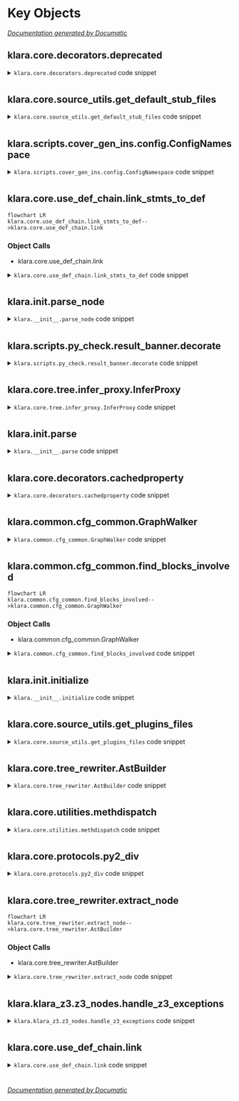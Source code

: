 # Key Objects

[_Documentation generated by Documatic_](https://www.documatic.com)

<!---Documatic-section-klara.core.decorators.deprecated-start--->
## klara.core.decorators.deprecated

<!---Documatic-section-deprecated-start--->
<!---Documatic-block-klara.core.decorators.deprecated-start--->
<details>
	<summary><code>klara.core.decorators.deprecated</code> code snippet</summary>

```python
def deprecated(func):

    @functools.wraps(func)
    def new_func(*args, **kwargs):
        warnings.simplefilter('always', DeprecationWarning)
        warnings.warn('Call to deprecated function {}.'.format(func.__name__), category=DeprecationWarning, stacklevel=2)
        warnings.simplefilter('default', DeprecationWarning)
        return func(*args, **kwargs)
    return new_func
```
</details>
<!---Documatic-block-klara.core.decorators.deprecated-end--->
<!---Documatic-section-deprecated-end--->

# #
<!---Documatic-section-klara.core.decorators.deprecated-end--->

<!---Documatic-section-klara.core.source_utils.get_default_stub_files-start--->
## klara.core.source_utils.get_default_stub_files

<!---Documatic-section-get_default_stub_files-start--->
<!---Documatic-block-klara.core.source_utils.get_default_stub_files-start--->
<details>
	<summary><code>klara.core.source_utils.get_default_stub_files</code> code snippet</summary>

```python
def get_default_stub_files():
    results = []
    for module in os.listdir(PLUGINS_DIR):
        if module.endswith('.pyi'):
            results.append(os.path.join(PLUGINS_DIR, module))
    return results
```
</details>
<!---Documatic-block-klara.core.source_utils.get_default_stub_files-end--->
<!---Documatic-section-get_default_stub_files-end--->

# #
<!---Documatic-section-klara.core.source_utils.get_default_stub_files-end--->

<!---Documatic-section-klara.scripts.cover_gen_ins.config.ConfigNamespace-start--->
## klara.scripts.cover_gen_ins.config.ConfigNamespace

<!---Documatic-section-ConfigNamespace-start--->
<!---Documatic-block-klara.scripts.cover_gen_ins.config.ConfigNamespace-start--->
<details>
	<summary><code>klara.scripts.cover_gen_ins.config.ConfigNamespace</code> code snippet</summary>

```python
class ConfigNamespace(Config):
    file_name: list = []
    force_infer = False
    entry_class: str = ''
    entry_func: str = 'Top'
    output_file = None
    z3_parallel = False
    z3_parallel_max_threads = None
    output_statistics = None
    mss_algorithm = 'z3'
    cover_lines = []
    cover_all = False
    cover_return = False
```
</details>
<!---Documatic-block-klara.scripts.cover_gen_ins.config.ConfigNamespace-end--->
<!---Documatic-section-ConfigNamespace-end--->

# #
<!---Documatic-section-klara.scripts.cover_gen_ins.config.ConfigNamespace-end--->

<!---Documatic-section-klara.core.use_def_chain.link_stmts_to_def-start--->
## klara.core.use_def_chain.link_stmts_to_def

<!---Documatic-section-link_stmts_to_def-start--->
```mermaid
flowchart LR
klara.core.use_def_chain.link_stmts_to_def-->klara.core.use_def_chain.link
```

### Object Calls

* klara.core.use_def_chain.link

<!---Documatic-block-klara.core.use_def_chain.link_stmts_to_def-start--->
<details>
	<summary><code>klara.core.use_def_chain.link_stmts_to_def</code> code snippet</summary>

```python
def link_stmts_to_def(ssa, allow_uninitialized=False, target_phi=False):
    if target_phi is True and ssa.statement().is_phi is True or (target_phi is False and ssa.statement().is_phi is False):
        DefUseLinker.link(ssa, allow_uninitialized)
```
</details>
<!---Documatic-block-klara.core.use_def_chain.link_stmts_to_def-end--->
<!---Documatic-section-link_stmts_to_def-end--->

# #
<!---Documatic-section-klara.core.use_def_chain.link_stmts_to_def-end--->

<!---Documatic-section-klara.__init__.parse_node-start--->
## klara.__init__.parse_node

<!---Documatic-section-parse_node-start--->
<!---Documatic-block-klara.__init__.parse_node-start--->
<details>
	<summary><code>klara.__init__.parse_node</code> code snippet</summary>

```python
def parse_node(source: str, py2: bool=False) -> namedtuple:
    MANAGER.config.py_version = 2 if py2 else 3
    MANAGER.reload_protocol()
    (tree, value) = _extract_node(source, py2)
    MANAGER.apply_transform(tree)
    MANAGER.build_cfg(tree)
    return value
```
</details>
<!---Documatic-block-klara.__init__.parse_node-end--->
<!---Documatic-section-parse_node-end--->

# #
<!---Documatic-section-klara.__init__.parse_node-end--->

<!---Documatic-section-klara.scripts.py_check.result_banner.decorate-start--->
## klara.scripts.py_check.result_banner.decorate

<!---Documatic-section-decorate-start--->
<!---Documatic-block-klara.scripts.py_check.result_banner.decorate-start--->
<details>
	<summary><code>klara.scripts.py_check.result_banner.decorate</code> code snippet</summary>

```python
def decorate(keyword):

    def wrapper(f):

        def _(*args, **kwargs):
            res = f(*args, **kwargs)
            if res:
                res = '\n'.join(('-' * (len(keyword) + 2), '|{}|'.format(keyword), '-' * (len(keyword) + 2), res))
            return res
        return _
    return wrapper
```
</details>
<!---Documatic-block-klara.scripts.py_check.result_banner.decorate-end--->
<!---Documatic-section-decorate-end--->

# #
<!---Documatic-section-klara.scripts.py_check.result_banner.decorate-end--->

<!---Documatic-section-klara.core.tree.infer_proxy.InferProxy-start--->
## klara.core.tree.infer_proxy.InferProxy

<!---Documatic-section-InferProxy-start--->
<!---Documatic-block-klara.core.tree.infer_proxy.InferProxy-start--->
<details>
	<summary><code>klara.core.tree.infer_proxy.InferProxy</code> code snippet</summary>

```python
class InferProxy(nodes.Const):
    _fields = ()

    def __init__(self, value=None):
        super(InferProxy, self).__init__(value)
        self._infer_binop = self._default_op
        self._infer_comp_op = self._default_op
        self._hash = None

    def dunder_lookup(self, method):
        if method is not None:
            method = self._convert_dunder(method)
            return getattr(self, method)

    def _default_op(self, op: str, other: inference.InferenceResult, method_name: str, context=None, self_result=inference.InferenceResult):
        method = self.dunder_lookup(method_name)
        if method and other.status:
            res = method(other.result)
            res = res + other + self_result
            yield res
        else:
            MANAGER.logger.warning('Z3', 'Error in inferring of node: {}, op: {}, other: {}'.format(self, op, other.result))
            yield inference.InferenceResult.load_result(nodes.Uninferable(), inference_results=(other, self_result))

    def _infer_builtins(self, builtin: str, context):
        method = self.dunder_lookup('__' + builtin + '__')
        if method:
            yield method()
        else:
            MANAGER.logger.warning('Z3', 'Builtin function {} not defined in class: {}', builtin, str(type(self)))
            yield inference.InferenceResult.load_result(nodes.Uninferable())

    def _infer_unaryop(self, op, method_name, context=None):

        def fail():
            MANAGER.logger.warning('Z3', 'unary operation: {} failed on Z3 value: {}', op, self.value)
        method = self.dunder_lookup(method_name)
        if op == 'not':
            method = self.dunder_lookup('__not_bool__')
            if method:
                yield from method()
            else:
                fail()
                yield inference.InferenceResult.load_result(nodes.Uninferable())
        elif method:
            res = method()
            yield res
        else:
            fail()
            yield inference.InferenceResult.load_result(nodes.Uninferable())

    def _infer_bool(self, context=None):
        method = self.dunder_lookup('__bool__')
        if method:
            yield from method()
        else:
            MANAGER.logger.warning('Z3', 'bool operation failed on Z3 value: {}', self.value)
            yield inference.InferenceResult.load_result(nodes.Uninferable())

    def to_ast(self) -> ast.AST:
        """
        Specify how to convert this node to ast expression, to be used as test case comparison
        :return: ast node
        """
        return super(InferProxy, self).to_ast()

    @staticmethod
    def _convert_dunder(dunder: str):
        """
        convert dunder method string to klara's specification
        :param dunder: dunder method in string, e.g. __str__
        :return: converted dunder
        """
        return '__k_' + dunder[2:]

    def __iter__(self):
        return self

    def __next__(self):
        raise StopIteration

    def _infer(self, context=None):
        yield inference.InferenceResult.load_result(self, substituted=True)

    def infer(self, context=None, inferred_attr=None):
        if not context or not context.model:
            yield inference.InferenceResult.load_result(self, substituted=True)
        else:
            yield from self._infer(context)

    def get_return_type(self):
        return type(None)

    def hash(self):
        return hash(self.value)

    def __hash__(self):
        if self._hash is not None:
            return self._hash
        self._hash = self.hash()
        return self._hash
```
</details>
<!---Documatic-block-klara.core.tree.infer_proxy.InferProxy-end--->
<!---Documatic-section-InferProxy-end--->

# #
<!---Documatic-section-klara.core.tree.infer_proxy.InferProxy-end--->

<!---Documatic-section-klara.__init__.parse-start--->
## klara.__init__.parse

<!---Documatic-section-parse-start--->
<!---Documatic-block-klara.__init__.parse-start--->
<details>
	<summary><code>klara.__init__.parse</code> code snippet</summary>

```python
def parse(source: str, py2: bool=False) -> Module:
    MANAGER.config.py_version = 2 if py2 else 3
    tree = MANAGER.build_tree(source)
    MANAGER.build_cfg(tree)
    return tree
```
</details>
<!---Documatic-block-klara.__init__.parse-end--->
<!---Documatic-section-parse-end--->

# #
<!---Documatic-section-klara.__init__.parse-end--->

<!---Documatic-section-klara.core.decorators.cachedproperty-start--->
## klara.core.decorators.cachedproperty

<!---Documatic-section-cachedproperty-start--->
<!---Documatic-block-klara.core.decorators.cachedproperty-start--->
<details>
	<summary><code>klara.core.decorators.cachedproperty</code> code snippet</summary>

```python
class cachedproperty:
    __slots__ = ('wrapped',)

    def __init__(self, wrapped):
        try:
            wrapped.__name__
        except AttributeError as exc:
            raise TypeError('%s must have a __name__ attribute' % wrapped) from exc
        self.wrapped = wrapped

    @property
    def __doc__(self):
        doc = getattr(self.wrapped, '__doc__', None)
        return '<wrapped by the cachedproperty decorator>%s' % ('\n%s' % doc if doc else '')

    def __get__(self, inst, objtype=None):
        if inst is None:
            return self
        val = self.wrapped(inst)
        setattr(inst, self.wrapped.__name__, val)
        return val
```
</details>
<!---Documatic-block-klara.core.decorators.cachedproperty-end--->
<!---Documatic-section-cachedproperty-end--->

# #
<!---Documatic-section-klara.core.decorators.cachedproperty-end--->

<!---Documatic-section-klara.common.cfg_common.GraphWalker-start--->
## klara.common.cfg_common.GraphWalker

<!---Documatic-section-GraphWalker-start--->
<!---Documatic-block-klara.common.cfg_common.GraphWalker-start--->
<details>
	<summary><code>klara.common.cfg_common.GraphWalker</code> code snippet</summary>

```python
class GraphWalker:

    def __init__(self, root):
        self.root = root
        self._call_str = ''
        self.closed_block = set()
        self.queue = deque()
        self.blocked_by_call_string = dict()
        self.processed_call_string = set()

    def walk_bfs(self):
        if not self.root:
            return
        self.queue.append(self.root)
        for block in self._walk_bfs():
            yield block

    def _walk_bfs(self):
        while len(self.queue) != 0:
            block = self.queue.popleft()
            if block:
                yield block
                for nxt_blk in block.nxt_block_list:
                    if nxt_blk not in self.queue and nxt_blk not in self.closed_block:
                        self.queue.append(nxt_blk)
                self.closed_block.add(block)

    def walk_dfs(self):
        walk_record = []
        for block in self._walk_dfs(walk_record, self.root):
            yield block

    def _walk_dfs(self, walk_record, basic_block):
        """
        yield nodes from bottom
        :return:
        """
        if basic_block is None:
            return
        walk_record.append(basic_block)
        for next_block in basic_block.nxt_block_list:
            if next_block not in walk_record and next_block is not None:
                for block in self._walk_dfs(walk_record, next_block):
                    yield block
        for block in reversed(self.queue):
            if block not in walk_record and block is not None:
                for block in self._walk_dfs(walk_record, block):
                    yield block
        yield basic_block
```
</details>
<!---Documatic-block-klara.common.cfg_common.GraphWalker-end--->
<!---Documatic-section-GraphWalker-end--->

# #
<!---Documatic-section-klara.common.cfg_common.GraphWalker-end--->

<!---Documatic-section-klara.common.cfg_common.find_blocks_involved-start--->
## klara.common.cfg_common.find_blocks_involved

<!---Documatic-section-find_blocks_involved-start--->
```mermaid
flowchart LR
klara.common.cfg_common.find_blocks_involved-->klara.common.cfg_common.GraphWalker
```

### Object Calls

* klara.common.cfg_common.GraphWalker

<!---Documatic-block-klara.common.cfg_common.find_blocks_involved-start--->
<details>
	<summary><code>klara.common.cfg_common.find_blocks_involved</code> code snippet</summary>

```python
def find_blocks_involved(root, block_list):
    if root not in block_list:
        block_list.append(root)
    block_involved = []
    for block in GraphWalker(root).walk_bfs():
        block_involved.append(block)
    result = [blk for blk in block_list if blk in block_involved]
    return result
```
</details>
<!---Documatic-block-klara.common.cfg_common.find_blocks_involved-end--->
<!---Documatic-section-find_blocks_involved-end--->

# #
<!---Documatic-section-klara.common.cfg_common.find_blocks_involved-end--->

<!---Documatic-section-klara.__init__.initialize-start--->
## klara.__init__.initialize

<!---Documatic-section-initialize-start--->
<!---Documatic-block-klara.__init__.initialize-start--->
<details>
	<summary><code>klara.__init__.initialize</code> code snippet</summary>

```python
def initialize(config: Config=None, smt_disable: bool=False) -> None:
    if smt_disable:
        manager = _core_manager.AstManager()
        manager.initialize(config or Config())
        _infer_extension.disable()
    else:
        MANAGER.initialize(config or Config())
        _infer_extension.enable()
```
</details>
<!---Documatic-block-klara.__init__.initialize-end--->
<!---Documatic-section-initialize-end--->

# #
<!---Documatic-section-klara.__init__.initialize-end--->

<!---Documatic-section-klara.core.source_utils.get_plugins_files-start--->
## klara.core.source_utils.get_plugins_files

<!---Documatic-section-get_plugins_files-start--->
<!---Documatic-block-klara.core.source_utils.get_plugins_files-start--->
<details>
	<summary><code>klara.core.source_utils.get_plugins_files</code> code snippet</summary>

```python
def get_plugins_files():
    results = []
    for module in os.listdir(PLUGINS_DIR):
        if module.endswith('.py'):
            results.append(os.path.join(PLUGINS_DIR, module))
    return results
```
</details>
<!---Documatic-block-klara.core.source_utils.get_plugins_files-end--->
<!---Documatic-section-get_plugins_files-end--->

# #
<!---Documatic-section-klara.core.source_utils.get_plugins_files-end--->

<!---Documatic-section-klara.core.tree_rewriter.AstBuilder-start--->
## klara.core.tree_rewriter.AstBuilder

<!---Documatic-section-AstBuilder-start--->
<!---Documatic-block-klara.core.tree_rewriter.AstBuilder-start--->
<details>
	<summary><code>klara.core.tree_rewriter.AstBuilder</code> code snippet</summary>

```python
class AstBuilder:

    def __init__(self, py2=False, tree_rewriter=None):
        self._py2 = py2
        self._tree_rewriter = tree_rewriter or TreeRewriter

    def string_build(self, ast_str, name='', **kwargs):
        old_tree = _ast.parse(dedent(ast_str), self._py2)
        return self._tree_rewriter(parser_mod=_ast.get_parser_module(), py2=self._py2, **kwargs).visit_module(old_tree, name=name)

    def file_build(self, file_path, relative=False, **kwargs):
        fp = pathlib.Path(file_path)
        return self.string_build(fp.read_text(), **kwargs)
```
</details>
<!---Documatic-block-klara.core.tree_rewriter.AstBuilder-end--->
<!---Documatic-section-AstBuilder-end--->

# #
<!---Documatic-section-klara.core.tree_rewriter.AstBuilder-end--->

<!---Documatic-section-klara.core.utilities.methdispatch-start--->
## klara.core.utilities.methdispatch

<!---Documatic-section-methdispatch-start--->
<!---Documatic-block-klara.core.utilities.methdispatch-start--->
<details>
	<summary><code>klara.core.utilities.methdispatch</code> code snippet</summary>

```python
def methdispatch(func):
    dispatcher = singledispatch(func)

    def wrapper(*args, **kw):
        return dispatcher.dispatch(args[1].__class__)(*args, **kw)
    wrapper.register = dispatcher.register
    update_wrapper(wrapper, func)
    return wrapper
```
</details>
<!---Documatic-block-klara.core.utilities.methdispatch-end--->
<!---Documatic-section-methdispatch-end--->

# #
<!---Documatic-section-klara.core.utilities.methdispatch-end--->

<!---Documatic-section-klara.core.protocols.py2_div-start--->
## klara.core.protocols.py2_div

<!---Documatic-section-py2_div-start--->
<!---Documatic-block-klara.core.protocols.py2_div-start--->
<details>
	<summary><code>klara.core.protocols.py2_div</code> code snippet</summary>

```python
def py2_div(a, b):
    if any((type(i) is float for i in (a, b))):
        return a / b
    else:
        return a // b
```
</details>
<!---Documatic-block-klara.core.protocols.py2_div-end--->
<!---Documatic-section-py2_div-end--->

# #
<!---Documatic-section-klara.core.protocols.py2_div-end--->

<!---Documatic-section-klara.core.tree_rewriter.extract_node-start--->
## klara.core.tree_rewriter.extract_node

<!---Documatic-section-extract_node-start--->
```mermaid
flowchart LR
klara.core.tree_rewriter.extract_node-->klara.core.tree_rewriter.AstBuilder
```

### Object Calls

* klara.core.tree_rewriter.AstBuilder

<!---Documatic-block-klara.core.tree_rewriter.extract_node-start--->
<details>
	<summary><code>klara.core.tree_rewriter.extract_node</code> code snippet</summary>

```python
def extract_node(code, py2=False):
    requested_lines = {}
    for (idx, line) in enumerate(code.splitlines()):
        match = re.match('.*{}\\s*(?P<name>\\w*)\\s*\\(*(?P<member>\\w*)\\)*'.format(_STATEMENT_SELECTOR), line.strip())
        if match:
            name = match.group('name')
            member = match.group('member')
            requested_lines[idx + 1] = (name, member)
    tree = AstBuilder(py2).string_build(code)
    if not tree.body:
        raise ValueError('Empty tree, cannot extract.')
    if not requested_lines:
        return (tree, tree)
    statement_extractor = ssa_visitors.StatementExprExtractor(requested_lines)
    value = statement_extractor.extract(tree)
    return (tree, value)
```
</details>
<!---Documatic-block-klara.core.tree_rewriter.extract_node-end--->
<!---Documatic-section-extract_node-end--->

# #
<!---Documatic-section-klara.core.tree_rewriter.extract_node-end--->

<!---Documatic-section-klara.klara_z3.z3_nodes.handle_z3_exceptions-start--->
## klara.klara_z3.z3_nodes.handle_z3_exceptions

<!---Documatic-section-handle_z3_exceptions-start--->
<!---Documatic-block-klara.klara_z3.z3_nodes.handle_z3_exceptions-start--->
<details>
	<summary><code>klara.klara_z3.z3_nodes.handle_z3_exceptions</code> code snippet</summary>

```python
def handle_z3_exceptions(f):

    def wrapper(*args, **kwargs):
        try:
            yield from f(*args, **kwargs)
        except z3.Z3Exception:
            yield inference.InferenceResult.load_result(nodes.Uninferable())
    return wrapper
```
</details>
<!---Documatic-block-klara.klara_z3.z3_nodes.handle_z3_exceptions-end--->
<!---Documatic-section-handle_z3_exceptions-end--->

# #
<!---Documatic-section-klara.klara_z3.z3_nodes.handle_z3_exceptions-end--->

<!---Documatic-section-klara.core.use_def_chain.link-start--->
## klara.core.use_def_chain.link

<!---Documatic-section-link-start--->
<!---Documatic-block-klara.core.use_def_chain.link-start--->
<details>
	<summary><code>klara.core.use_def_chain.link</code> code snippet</summary>

```python
def link(node):
    if not node.is_name_constant():
        try:
            def_stmt = node.instance().locals.get(node.get_var_repr())
            node.links = def_stmt
        except (exceptions.InstanceNotExistError, NotImplementedError, AttributeError):
            pass
```
</details>
<!---Documatic-block-klara.core.use_def_chain.link-end--->
<!---Documatic-section-link-end--->

# #
<!---Documatic-section-klara.core.use_def_chain.link-end--->

[_Documentation generated by Documatic_](https://www.documatic.com)